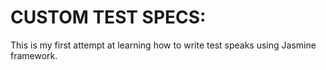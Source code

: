 # CUSTOM TEST SPECS:

This is my first attempt at learning how to write test speaks using Jasmine framework.

